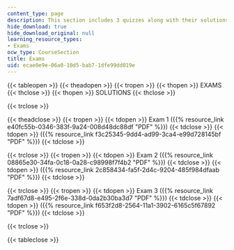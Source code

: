 ```yaml
---
content_type: page
description: This section includes 3 quizzes along with their solutions.
hide_download: true
hide_download_original: null
learning_resource_types:
- Exams
ocw_type: CourseSection
title: Exams
uid: ecae0e9e-06a0-10d5-bab7-1dfe99dd019e
---
```


{{< tableopen >}}
{{< theadopen >}}
{{< tropen >}}
{{< thopen >}}
EXAMS
{{< thclose >}}
{{< thopen >}}
SOLUTIONS
{{< thclose >}}

{{< trclose >}}

{{< theadclose >}}
{{< tropen >}}
{{< tdopen >}}
Exam 1 ({{% resource_link e40fc55b-0346-383f-9a24-008d48dc88df "PDF" %}})
{{< tdclose >}}
{{< tdopen >}}
({{% resource_link f3c25345-9dd4-ad99-3ca4-e99d728145bf "PDF" %}})
{{< tdclose >}}

{{< trclose >}}
{{< tropen >}}
{{< tdopen >}}
Exam 2 ({{% resource_link 08865e30-34fa-0c18-0a28-c98998f7f4b2 "PDF" %}})
{{< tdclose >}}
{{< tdopen >}}
({{% resource_link 2c858434-fa5f-2d4c-9204-485f984dfaab "PDF" %}})
{{< tdclose >}}

{{< trclose >}}
{{< tropen >}}
{{< tdopen >}}
Exam 3 ({{% resource_link 7adf67d8-e495-2f6e-338d-0da2b30ba3d7 "PDF" %}})
{{< tdclose >}}
{{< tdopen >}}
({{% resource_link f653f2d8-2564-11a1-3902-6165c5f67892 "PDF" %}})
{{< tdclose >}}

{{< trclose >}}

{{< tableclose >}}